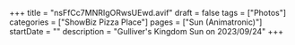 +++
title = "nsFfCc7MNRIgORwsUEwd.avif"
draft = false
tags = ["Photos"]
categories = ["ShowBiz Pizza Place"]
pages = ["Sun (Animatronic)"]
startDate = ""
description = "Gulliver's Kingdom Sun on 2023/09/24"
+++
